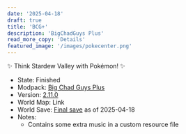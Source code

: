 ```yaml
---
date: '2025-04-18'
draft: true
title: 'BCG+'
description: 'BigChadGuys Plus'
read_more_copy: 'Details'
featured_image: '/images/pokecenter.png'
---
```

:sparkles: Think Stardew Valley with Pokémon! :sparkles:
<!--more-->
* State: Finished
* Modpack: [Big Chad Guys Plus](https://www.curseforge.com/minecraft/modpacks/bcg)
* Version: [2.11.0](https://www.curseforge.com/minecraft/modpacks/bcg/files/5904017)
* World Map: Link
* World Save: [Final save](https://mega.nz/folder/TQ1GhQTS#y4F9SCrFPp8iiXXvPXBfGA) as of 2025-04-18
* Notes:
  * Contains some extra music in a custom resource file
